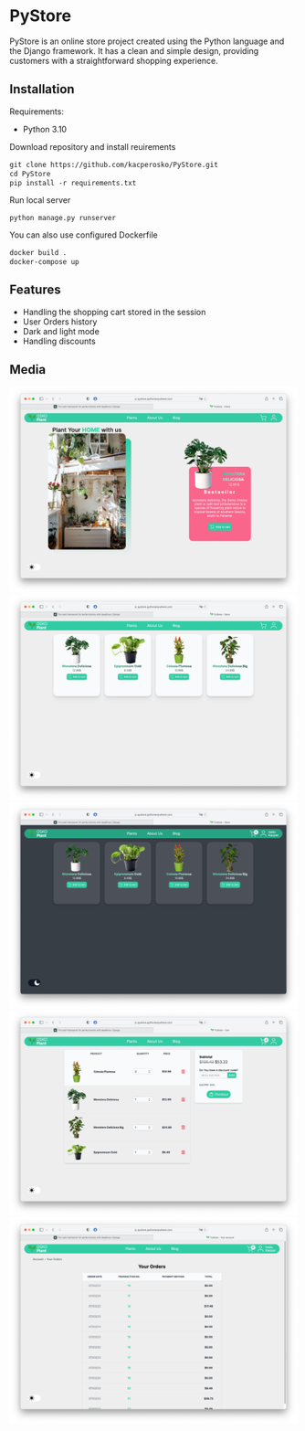 # PyStore
PyStore is an online store project created using the Python language and the Django framework. It has a clean and simple design, providing customers with a straightforward shopping experience.

## Installation

Requirements:
+ Python 3.10

Download repository and install reuirements

```
git clone https://github.com/kacperosko/PyStore.git
cd PyStore
pip install -r requirements.txt
```
 Run local server
 ```
 python manage.py runserver
 ```
 
 You can also use configured Dockerfile
 ```
 docker build .
 docker-compose up
 ```
 
 ## Features
 + Handling the shopping cart stored in the session
 + User Orders history
 + Dark and light mode
 + Handling discounts



## Media
![alt text](https://github.com/kacperosko/PyStore/blob/master/readme_media/1.png)
![alt text](https://github.com/kacperosko/PyStore/blob/master/readme_media/2.png)
![alt text](https://github.com/kacperosko/PyStore/blob/master/readme_media/3.png)
![alt text](https://github.com/kacperosko/PyStore/blob/master/readme_media/4.png)
![alt text](https://github.com/kacperosko/PyStore/blob/master/readme_media/5.png)
